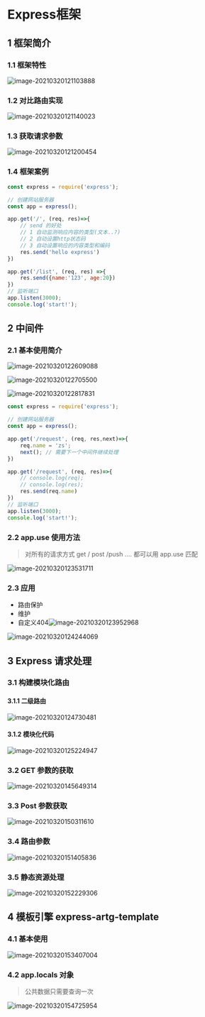 # Express框架



## 1 框架简介

### 1.1 框架特性

![image-20210320121103888](MarkDownPictures/image-20210320121103888.png)

### 1.2 对比路由实现

![image-20210320121140023](MarkDownPictures/image-20210320121140023.png)

### 1.3 获取请求参数

![image-20210320121200454](MarkDownPictures/image-20210320121200454.png)

### 1.4 框架案例

```js
const express = require('express');

// 创建网站服务器
const app = express();

app.get('/', (req, res)=>{
    // send 的好处
    // 1 自动监测响应内容的类型(文本..?)
    // 2 自动设置http状态码
    // 3 自动设置响应的内容类型和编码
    res.send('hello express')
})

app.get('/list', (req, res) =>{
    res.send({name:'123', age:20})
})
// 监听端口
app.listen(3000);
console.log('start!');


```





## 2 中间件

### 2.1  基本使用简介

![image-20210320122609088](MarkDownPictures/image-20210320122609088.png)

![image-20210320122705500](MarkDownPictures/image-20210320122705500.png)

![image-20210320122817831](MarkDownPictures/image-20210320122817831.png)

```js
const express = require('express');

// 创建网站服务器
const app = express();

app.get('/request', (req, res,next)=>{
    req.name = 'zs';
    next();	// 需要下一个中间件继续处理
})

app.get('/request', (req, res)=>{
    // console.log(req);
    // console.log(res);
    res.send(req.name)
})
// 监听端口
app.listen(3000);
console.log('start!');
```

### 2.2 app.use 使用方法

> 对所有的请求方式 get / post /push .... 都可以用 app.use 匹配

![image-20210320123531711](MarkDownPictures/image-20210320123531711.png)

### 2.3 应用

* 路由保护
* 维护
* 自定义404![image-20210320123952968](MarkDownPictures/image-20210320123952968.png)

![image-20210320124244069](MarkDownPictures/image-20210320124244069.png)



## 3  Express 请求处理

### 3.1 构建模块化路由

#### 3.1.1 二级路由

![image-20210320124730481](MarkDownPictures/image-20210320124730481.png)

#### 3.1.2 模块化代码

![image-20210320125224947](MarkDownPictures/image-20210320125224947.png)

### 3.2 GET 参数的获取

![image-20210320145649314](MarkDownPictures/image-20210320145649314.png)

### 3.3 Post 参数获取

![image-20210320150311610](MarkDownPictures/image-20210320150311610.png)

### 3.4 路由参数

![image-20210320151405836](MarkDownPictures/image-20210320151405836.png)

### 3.5 静态资源处理

![image-20210320152229306](MarkDownPictures/image-20210320152229306.png)



## 4 模板引擎 express-artg-template

### 4.1 基本使用

![image-20210320153407004](MarkDownPictures/image-20210320153407004.png)

### 4.2 app.locals 对象

> 公共数据只需要查询一次

![image-20210320154725954](MarkDownPictures/image-20210320154725954.png)

